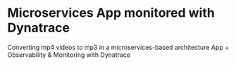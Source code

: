 # Microservices App monitored with Dynatrace
Converting mp4 videos to mp3 in a microservices-based architecture App + Observability & Monitoring with Dynatrace